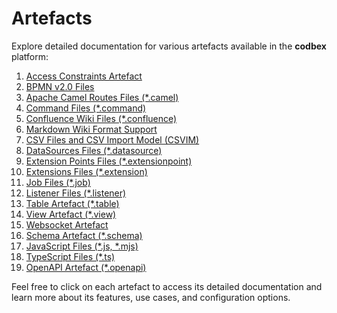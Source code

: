 # Artefacts

Explore detailed documentation for various artefacts available in the __codbex__ platform:

1. [Access Constraints Artefact](access.md)
2. [BPMN v2.0 Files](bpmn.md)
3. [Apache Camel Routes Files (*.camel)](camel.md)
4. [Command Files (*.command)](command.md)
5. [Confluence Wiki Files (*.confluence)](confluence.md)
6. [Markdown Wiki Format Support](markdown.md)
7. [CSV Files and CSV Import Model (CSVIM)](csvim.md)
8. [DataSources Files (*.datasource)](datasource.md)
9. [Extension Points Files (*.extensionpoint)](extensionpoint.md)
10. [Extensions Files (*.extension)](extension.md)
11. [Job Files (*.job)](job.md)
12. [Listener Files (*.listener)](listener.md)
13. [Table Artefact (*.table)](table.md)
14. [View Artefact (*.view)](view.md)
15. [Websocket Artefact](websocket.md)
16. [Schema Artefact (*.schema)](schema.md)
17. [JavaScript Files (*.js, *.mjs)](js.md)
18. [TypeScript Files (*.ts)](ts.md)
19. [OpenAPI Artefact (*.openapi)](openapi.md)

Feel free to click on each artefact to access its detailed documentation and learn more about its features, use cases, and configuration options.
